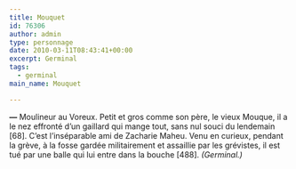 ```yaml
---
title: Mouquet
id: 76306
author: admin
type: personnage
date: 2010-03-11T08:43:41+00:00
excerpt: Germinal
tags:
  - germinal
main_name: Mouquet

---
```

**—** Moulineur au Voreux. Petit et gros comme son père, le vieux Mouque, il a le nez effronté d’un gaillard qui mange tout, sans nul souci du lendemain [68]. C’est l’inséparable ami de Zacharie Maheu. Venu en curieux, pendant la grève, à la fosse gardée militairement et assaillie par les grévistes, il est tué par une balle qui lui entre dans la bouche [488]. _(Germinal.)_